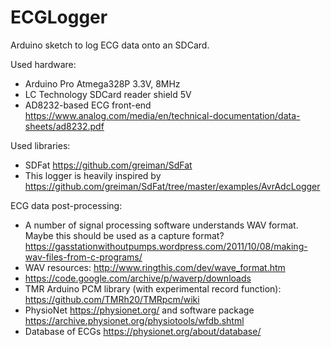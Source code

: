 # ECGLogger

Arduino sketch to log ECG data onto an SDCard. 

Used hardware:
* Arduino Pro Atmega328P 3.3V, 8MHz 
* LC Technology SDCard reader shield 5V
* AD8232-based ECG front-end https://www.analog.com/media/en/technical-documentation/data-sheets/ad8232.pdf

Used libraries:
* SDFat https://github.com/greiman/SdFat
* This logger is heavily inspired by https://github.com/greiman/SdFat/tree/master/examples/AvrAdcLogger

ECG data post-processing:
* A number of signal processing software understands WAV format. Maybe this should be used as a capture format? https://gasstationwithoutpumps.wordpress.com/2011/10/08/making-wav-files-from-c-programs/
* WAV resources: http://www.ringthis.com/dev/wave_format.htm
* https://code.google.com/archive/p/waverp/downloads
* TMR Arduino PCM library (with experimental record function): https://github.com/TMRh20/TMRpcm/wiki
* PhysioNet https://physionet.org/ and software package https://archive.physionet.org/physiotools/wfdb.shtml
* Database of ECGs https://physionet.org/about/database/